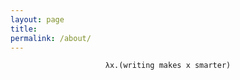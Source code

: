 ```yaml
---
layout: page
title: 
permalink: /about/
---
```


$$\mathtt{\lambda}\texttt{x.(writing makes x smarter)}$$
